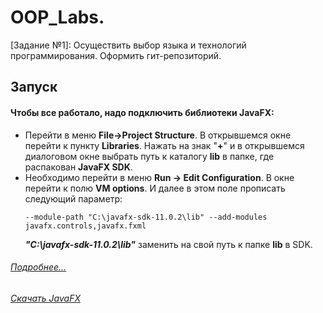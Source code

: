 # OOP_Labs.

[Задание №1]: Осуществить выбор языка и технологий программирования. Оформить гит-репозиторий.

 ## Запуск
 #### Чтобы все работало, надо подключить библиотеки **JavaFX**:

+    Перейти в меню **File->Project Structure**.
     В открывшемся окне перейти к пункту **Libraries**. Нажать на знак "**+**" и в открывшемся диалоговом окне выбрать путь к 
     каталогу **lib** в папке, где распакован **JavaFX SDK**.
+    Необходимо перейти в меню **Run -> Edit Configuration**. В окне перейти к полю **VM options**. И далее в этом поле пропиcать следующий параметр:
     ```
     --module-path "C:\javafx-sdk-11.0.2\lib" --add-modules javafx.controls,javafx.fxml
     ```
     ***"C:\javafx-sdk-11.0.2\lib"*** заменить на свой путь к папке **lib** в SDK.
###### [Подробнее...](https://metanit.com/java/javafx/1.8.php)
###### [Скачать JavaFX](https://gluonhq.com/products/javafx/)